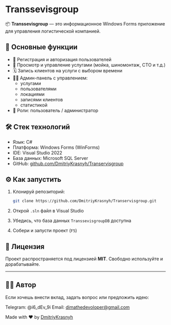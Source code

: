 # Transsevisgroup

📦 **Transsevisgroup** — это информационное Windows Forms приложение для управления логистической компанией.

## 🚀 Основные функции

- 👥 Регистрация и авторизация пользователей
- 🧾 Просмотр и управление услугами (мойка, шиномонтаж, СТО и т.д.)
- 🗓 Запись клиентов на услуги с выбором времени
- 🧑‍💼 Админ-панель с управлением:
  - услугами
  - пользователями
  - локациями
  - записями клиентов
  - статистикой
- 🔐 Роли: пользователь / администратор

## 🛠️ Стек технологий

- Язык: C#
- Платформа: Windows Forms (WinForms)
- IDE: Visual Studio 2022
- База данных: Microsoft SQL Server
- GitHub: [github.com/DmitriyKrasnyh/Transervisgroup](https://github.com/DmitriyKrasnyh/Transervisgroup)

## ⚙️ Как запустить

1. Клонируй репозиторий:
   ```bash
   git clone https://github.com/DmitriyKrasnyh/Transervisgroup.git
   ```

2. Открой `.sln` файл в Visual Studio

3. Убедись, что база данных `TranssevisgroupDB` доступна

4. Собери и запусти проект (`F5`)

## 📝 Лицензия

Проект распространяется под лицензией **MIT**. Свободно используйте и дорабатывайте.

---

## 👨‍💻 Автор
Если хочешь внести вклад, задать вопрос или предложить идею:

Telegram: @i6_dEv_9i
Email: dimathedevoloper@gmail.com

Made with ❤️ by [DmitriyKrasnyh](https://github.com/DmitriyKrasnyh)
